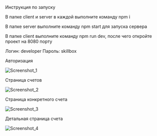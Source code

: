 Инструкция по запуску

В папке client и server в каждой выполните команду npm i

В папке server выполните команду npm start для запуска сервера

В папке client выполните команду npm run dev, после чего откройте проект на 8080 порту

Логин: developer
Пароль: skillbox




Авторизация 

![Screenshot_1](https://user-images.githubusercontent.com/111509370/226927263-37b7533b-07ad-4ec0-890b-85929aa18aeb.png)

Страница счетов

![Screenshot_2](https://user-images.githubusercontent.com/111509370/226927315-69a977f2-432f-45f0-b599-c21f570aba54.png)

Страница конкретного счета

![Screenshot_3](https://user-images.githubusercontent.com/111509370/226927411-116af5ad-22c3-41b6-8104-9636f06a5d0f.png)

Детальная страница счета

![Screenshot_4](https://user-images.githubusercontent.com/111509370/226927484-811089a8-ef88-4ddd-8792-d33d61d34e5c.png)
